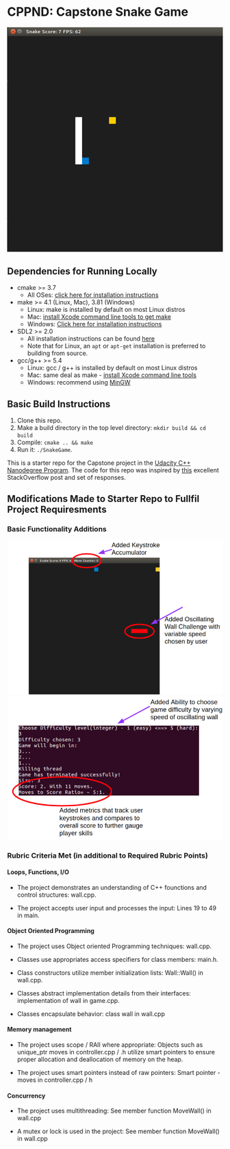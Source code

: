 # CPPND: Capstone Snake Game 

<img src="snake_game.gif"/>

## Dependencies for Running Locally
* cmake >= 3.7
  * All OSes: [click here for installation instructions](https://cmake.org/install/)
* make >= 4.1 (Linux, Mac), 3.81 (Windows)
  * Linux: make is installed by default on most Linux distros
  * Mac: [install Xcode command line tools to get make](https://developer.apple.com/xcode/features/)
  * Windows: [Click here for installation instructions](http://gnuwin32.sourceforge.net/packages/make.htm)
* SDL2 >= 2.0
  * All installation instructions can be found [here](https://wiki.libsdl.org/Installation)
  * Note that for Linux, an `apt` or `apt-get` installation is preferred to building from source.
* gcc/g++ >= 5.4
  * Linux: gcc / g++ is installed by default on most Linux distros
  * Mac: same deal as make - [install Xcode command line tools](https://developer.apple.com/xcode/features/)
  * Windows: recommend using [MinGW](http://www.mingw.org/)

## Basic Build Instructions

1. Clone this repo.
2. Make a build directory in the top level directory: `mkdir build && cd build`
3. Compile: `cmake .. && make`
4. Run it: `./SnakeGame`.


This is a starter repo for the Capstone project in the [Udacity C++ Nanodegree Program](https://www.udacity.com/course/c-plus-plus-nanodegree--nd213). The code for this repo was inspired by [this](https://codereview.stackexchange.com/questions/212296/snake-game-in-c-with-sdl) excellent StackOverflow post and set of responses.

## Modifications Made to Starter Repo to Fullfil Project Requiresments

### Basic Functionality Additions

<img src="annotated_gameplay.png"/>



<img src="annotated_terminal_output.png"/>

### Rubric Criteria Met (in additional to Required Rubric Points)

#### Loops, Functions, I/O

* The project demonstrates an understanding of C++ founctions and control structures: wall.cpp.

* The project accepts user input and processes the input: Lines 19 to 49 in main. 

#### Object Oriented Programming

* The project uses Object oriented Programming techniques: wall.cpp.

* Classes use appropriates access specifiers for class members: main.h.

* Class constructors utilize member initialization lists: Wall::Wall() in wall.cpp.

* Classes abstract implementation details from their interfaces: implementation of wall in game.cpp.

* Classes encapsulate behavior: class wall in wall.cpp

#### Memory management

* The project uses scope / RAII where appropriate: Objects such as unique_ptr moves in controller.cpp / .h utilize smart pointers to ensure proper allocation and deallocation of memory on the heap.

* The project uses smart pointers instead of raw pointers: Smart pointer - moves in controller.cpp / h

#### Concurrency

* The project uses multithreading: See member function MoveWall() in wall.cpp

* A mutex or lock is used in the project: See member function MoveWall() in wall.cpp












